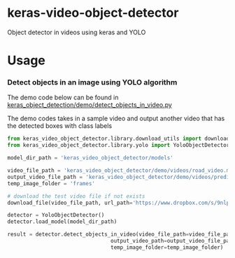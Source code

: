 # keras-video-object-detector

Object detector in videos using keras and YOLO

# Usage

### Detect objects in an image using YOLO algorithm

The demo code below can be found in [keras_object_detection/demo/detect_objects_in_video.py](keras_object_detection/demo/detect_objects_in_video.py)

The demo codes takes in a sample video and output another video that has the detected boxes with class labels 

```python
from keras_video_object_detector.library.download_utils import download_file
from keras_video_object_detector.library.yolo import YoloObjectDetector

model_dir_path = 'keras_video_object_detector/models'

video_file_path = 'keras_video_object_detector/demo/videos/road_video.mp4'
output_video_file_path = 'keras_video_object_detector/demo/videos/predicted_video.mp4'
temp_image_folder = 'frames'

# download the test video file if not exists
download_file(video_file_path, url_path='https://www.dropbox.com/s/9nlph8ha6g1kxhw/road_video.mp4?dl=1')

detector = YoloObjectDetector()
detector.load_model(model_dir_path)

result = detector.detect_objects_in_video(video_file_path=video_file_path,
                                 output_video_path=output_video_file_path,
                                 temp_image_folder=temp_image_folder)
```